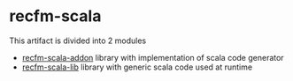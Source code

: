 # recfm-scala

This artifact is divided into 2 modules

* [recfm-scala-addon](recfm-scala-addon/README.md) library with implementation of scala code generator
* [recfm-scala-lib](https://github.com/epi155/recfm-scala/tree/main/recfm-scala-lib) library with generic scala code used at
  runtime
